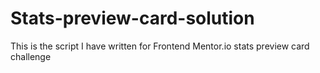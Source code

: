 # Stats-preview-card-solution
This is the script I have written for Frontend Mentor.io stats preview card challenge
